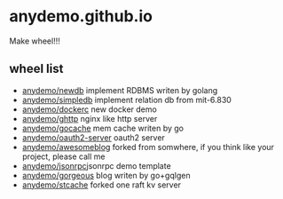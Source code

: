 # anydemo.github.io

Make wheel!!!

## wheel list

- [anydemo/newdb](https://github.com/anydemo/newdb) implement RDBMS writen by golang
- [anydemo/simpledb](https://github.com/anydemo/simpledb) implement relation db from mit-6.830
- [anydemo/dockerc](https://github.com/anydemo/dockerc) new docker demo
- [anydemo/ghttp](https://github.com/anydemo/ghttp) nginx like http server
- [anydemo/gocache](https://github.com/anydemo/gocache) mem cache writen by go
- [anydemo/oauth2-server](https://github.com/anydemo/oauth2-server) oauth2 server
- [anydemo/awesomeblog](https://github.com/anydemo/awesomeblog) forked from somwhere, if you think like your project, please call me
- [anydemo/jsonrpc](https://github.com/anydemo/jsonrpc)jsonrpc demo template
- [anydemo/gorgeous](https://github.com/anydemo/gorgeous) blog writen by go+gqlgen
- [anydemo/stcache](https://github.com/anydemo/stcache) forked one raft kv server
